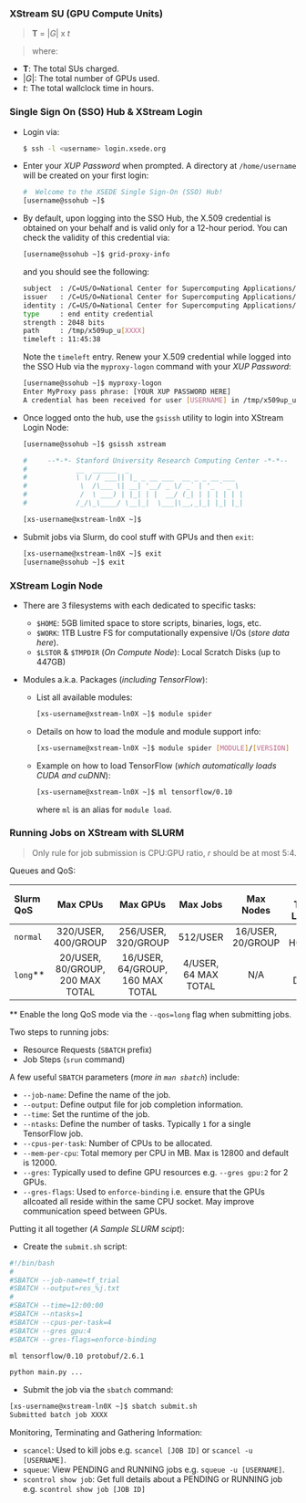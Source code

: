 ### XStream SU (GPU Compute Units)

> **T** = |_G_| x _t_

> where:
  - **T**: The total SUs charged.
  - |_G_|: The total number of GPUs used.
  - _t_: The total wallclock time in hours.


### Single Sign On (SSO) Hub & XStream Login

- Login via:
  ```bash
  $ ssh -l <username> login.xsede.org
  ```

- Enter your _XUP Password_ when prompted. A directory at `/home/username` will be created on your first login:
  ```bash
  #  Welcome to the XSEDE Single Sign-On (SSO) Hub!
  [username@ssohub ~]$
  ```

- By default, upon logging into the SSO Hub, the X.509 credential is obtained on your behalf and is valid only for a 12-hour period. You can check the validity of this credential via:
  ```bash
  [username@ssohub ~]$ grid-proxy-info
  ```
  and you should see the following:
  ```bash
  subject  : /C=US/O=National Center for Supercomputing Applications/CN=[YOUR NAME HERE]
  issuer   : /C=US/O=National Center for Supercomputing Applications/OU=Certificate Authorities/CN=MyProxy CA 2013
  identity : /C=US/O=National Center for Supercomputing Applications/CN=[YOUR NAME HERE]
  type     : end entity credential
  strength : 2048 bits
  path     : /tmp/x509up_u[XXXX]
  timeleft : 11:45:38
  ```
  Note the `timeleft` entry. Renew your X.509 credential while logged into the SSO Hub via the `myproxy-logon` command with your _XUP Password_:
  ```bash
  [username@ssohub ~]$ myproxy-logon
  Enter MyProxy pass phrase: [YOUR XUP PASSWORD HERE]
  A credential has been received for user [USERNAME] in /tmp/x509up_u[XXXXX].
  ```

- Once logged onto the hub, use the `gsissh` utility to login into XStream Login Node:
  ```bash
  [username@ssohub ~]$ gsissh xstream

  #     --*-*- Stanford University Research Computing Center -*-*--
  #            __  ______  _
  #            \ \/ / ___|| |_ _ __ ___  __ _ _ __ ___
  #             \  /\___ \| __| '__/ _ \/ _` | '_ ` _ \
  #             /  \ ___) | |_| | |  __/ (_| | | | | | |
  #            /_/\_\____/ \__|_|  \___|\__,_|_| |_| |_|

  [xs-username@xstream-ln0X ~]$
  ```
- Submit jobs via Slurm, do cool stuff with GPUs and then `exit`:
  ```bash
  [xs-username@xstream-ln0X ~]$ exit
  [username@ssohub ~]$ exit
  ```

### XStream Login Node

- There are 3 filesystems with each dedicated to specific tasks:

  - `$HOME`: 5GB limited space to store scripts, binaries, logs, etc.
  - `$WORK`: 1TB Lustre FS for computationally expensive I/Os (_store data here_).
  - `$LSTOR` & `$TMPDIR` (_On Compute Node_): Local Scratch Disks (up to 447GB)


- Modules a.k.a. Packages (_including TensorFlow_):

  - List all available modules:
    ```bash
    [xs-username@xstream-ln0X ~]$ module spider
    ```
  - Details on how to load the module and module support info:
    ```bash
    [xs-username@xstream-ln0X ~]$ module spider [MODULE]/[VERSION]
    ```
  - Example on how to load TensorFlow (_which automatically loads CUDA and cuDNN_):
    ```bash
    [xs-username@xstream-ln0X ~]$ ml tensorflow/0.10
    ```
    where `ml` is an alias for `module load`.

### Running Jobs on XStream with SLURM

> Only rule for job submission is CPU:GPU ratio, _r_ should be at most 5:4.

Queues and QoS:

| Slurm QoS | Max CPUs | Max GPUs | Max Jobs | Max Nodes | Job Time Limits |
|:----------|:--------:|:--------:|:--------:|:---------:|:---------------:|
|`normal`| 320/USER, 400/GROUP | 256/USER, 320/GROUP | 512/USER | 16/USER, 20/GROUP | 48 HOURS |
|`long`** | 20/USER, 80/GROUP, 200 MAX TOTAL | 16/USER, 64/GROUP, 160 MAX TOTAL | 4/USER, 64 MAX TOTAL | N/A | 7 DAYS |

 ** Enable the long QoS mode via the `--qos=long` flag when submitting jobs.

 Two steps to running jobs:
- Resource Requests (`SBATCH` prefix)
- Job Steps (`srun` command)

A few useful `SBATCH` parameters (_more in `man sbatch`_) include:
- `--job-name`: Define the name of the job.
- `--output`: Define output file for job completion information.
- `--time`: Set the runtime of the job.
- `--ntasks`: Define the number of tasks. Typically `1` for a single TensorFlow job.
- `--cpus-per-task`: Number of CPUs to be allocated.
- `--mem-per-cpu`: Total memory per CPU in MB. Max is 12800 and default is 12000.
- `--gres`: Typically used to define GPU resources e.g. `--gres gpu:2` for 2 GPUs.
- `--gres-flags`: Used to `enforce-binding` i.e. ensure that the GPUs allcoated all reside within the same CPU socket. May improve communication speed between GPUs.

Putting it all together (_A Sample SLURM scipt_):
- Create the `submit.sh` script:

 ```bash
 #!/bin/bash
 #
 #SBATCH --job-name=tf_trial
 #SBATCH --output=res_%j.txt
 #
 #SBATCH --time=12:00:00
 #SBATCH --ntasks=1
 #SBATCH --cpus-per-task=4
 #SBATCH --gres gpu:4
 #SBATCH --gres-flags=enforce-binding

 ml tensorflow/0.10 protobuf/2.6.1

 python main.py ...
 ```
- Submit the job via the `sbatch` command:
  
 ```bash
 [xs-username@xstream-ln0X ~]$ sbatch submit.sh
 Submitted batch job XXXX
 ```

Monitoring, Terminating and Gathering Information:
- `scancel`: Used to kill jobs e.g. `scancel [JOB ID]` or `scancel -u [USERNAME]`.
- `squeue`: View PENDING and RUNNING jobs e.g. `squeue -u [USERNAME]`.
- `scontrol show job`: Get full details about a PENDING or RUNNING job e.g. `scontrol show job [JOB ID]`
